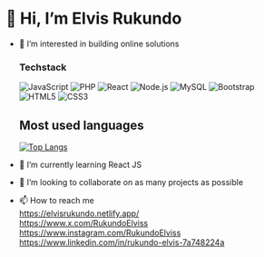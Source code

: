 # 👋 Hi, I’m Elvis Rukundo
- 👀 I’m interested in building online solutions
  
  ### Techstack
  ![JavaScript](https://img.shields.io/badge/JavaScript-F7DF1E?style=for-the-badge&logo=javascript&logoColor=black)
  ![PHP](https://img.shields.io/badge/PHP-777BB4?style=for-the-badge&logo=php&logoColor=white)
  ![React](https://img.shields.io/badge/React-20232A?style=for-the-badge&logo=react&logoColor=61DAFB)
  ![Node.js](https://img.shields.io/badge/Node.js-339933?style=for-the-badge&logo=nodedotjs&logoColor=white)
  ![MySQL](https://img.shields.io/badge/MySQL-4479A1?style=for-the-badge&logo=mysql&logoColor=white)
  ![Bootstrap](https://img.shields.io/badge/Bootstrap-563D7C?style=for-the-badge&logo=bootstrap&logoColor=white)
  ![HTML5](https://img.shields.io/badge/HTML5-E34F26?style=for-the-badge&logo=html5&logoColor=white)
  ![CSS3](https://img.shields.io/badge/CSS3-1572B6?style=for-the-badge&logo=css3&logoColor=white)

  ## Most used languages
  [![Top Langs](https://github-readme-stats.vercel.app/api/top-langs/?username=RukundoElviss&layout=compact)](https://github.com/RukundoElviss)

- 🌱 I’m currently learning React JS
- 💞️ I’m looking to collaborate on as many projects as possible
- 📫 How to reach me
  <br>
        https://elvisrukundo.netlify.app/
  <br>
        https://www.x.com/RukundoElviss
    <br>
        https://www.instagram.com/RukundoElviss
  <br>
        https://www.linkedin.com/in/rukundo-elvis-7a748224a

